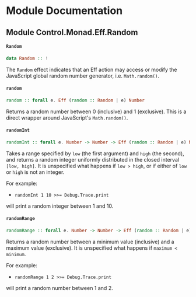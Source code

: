 # Module Documentation

## Module Control.Monad.Eff.Random

#### `Random`

``` purescript
data Random :: !
```

The `Random` effect indicates that an Eff action may access or modify the
JavaScript global random number generator, i.e. `Math.random()`.

#### `random`

``` purescript
random :: forall e. Eff (random :: Random | e) Number
```

Returns a random number between 0 (inclusive) and 1 (exclusive). This is
a direct wrapper around JavaScript's `Math.random()`.

#### `randomInt`

``` purescript
randomInt :: forall e. Number -> Number -> Eff (random :: Random | e) Number
```

Takes a range specified by `low` (the first argument) and `high` (the
second), and returns a random integer uniformly distributed in the closed
interval `[low, high]`. It is unspecified what happens if `low > high`,
or if either of `low` or `high` is not an integer.

For example:

* `randomInt 1 10 >>= Debug.Trace.print`

will print a random integer between 1 and 10.

#### `randomRange`

``` purescript
randomRange :: forall e. Number -> Number -> Eff (random :: Random | e) Number
```

Returns a random number between a minimum value (inclusive) and a maximum
value (exclusive). It is unspecified what happens if `maximum < minimum`.

For example:

* `randomRange 1 2 >>= Debug.Trace.print`

will print a random number between 1 and 2.